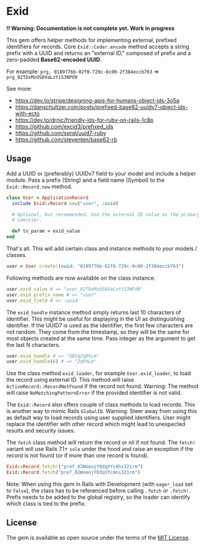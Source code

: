 # Exid

**!! Warning: Documentation is not complete yet. Work in progress**

This gem offers helper methods for implementing external, prefixed identifiers for records. Core `Exid::Coder.encode` method accepts a string prefix with a UUID and 
returns an "external ID," composed of prefix and a zero-padded **Base62-encoded UUID**.

For example: `prg, 018977bb-02f0-729c-8c00-2f384eccb763` => `prg_02TOxMzOS0VaLzYiS3NPd9`

See more:
  - https://dev.to/stripe/designing-apis-for-humans-object-ids-3o5a
  - https://danschultzer.com/posts/prefixed-base62-uuidv7-object-ids-with-ecto
  - https://dev.to/drnic/friendly-ids-for-ruby-on-rails-1c8p
  - https://github.com/excid3/prefixed_ids
  - https://github.com/sprql/uuid7-ruby
  - https://github.com/steventen/base62-rb

## Usage

Add a UUID or (preferably) UUIDv7 field to your model and include a helper module. Pass a
prefix (String) and a field name (Symbol) to the `Exid::Record.new` method.

```ruby
class User < ApplicationRecord
  include Exid::Record.new("user", :uuid)

  # Optional, but recommended. Use the external ID value as the primary object
  # identier.

  def to_param = exid_value
end
```
That's all. This will add certain class and instance methods to your models / classes.

```ruby
user = User.create!(uuid: "018977bb-02f0-729c-8c00-2f384eccb763")
```
Following methods are now available on the class instance.

```ruby
user.exid_value # => "user_02TOxMzOS0VaLzYiS3NPd9"
user.exid_prefix_name # => "user"
user.exid_field # => :uuid
```

The `exid_handle` instance method simply returns last 10 characters of
identifier. This might be useful for displaying in the UI as distinguishing
identifier.  If the UUID7 is used as the identifier, the first few characters
are not random. They come from the timestamp, so they will be the same for most
objects created at the same time. Pass integer as the argument to get the last
N characters.

```ruby
user.exid_handle # => "OBtqZqRhLm"
user.exid_handle(6) # => "ZqRhLm"
```

Use the class method `exid_loader`, for example `User.exid_loader`, to load the record
using external ID. This method will raise `ActiveRecord::RecordNotFound` if the record
not found. Warning: The method will raise `NoMatchingPatternError` if the provided
identifier is not valid.

The `Exid::Record` also offers couple of class methods to load
records. This is another way to mimic Rails `GlobalID`. Warning: Steer
away from using this as default way to load records using user supplied
identifiers. User might replace the identifier with other record which might
lead to unexpected results and security issues.

The `fetch` class method will return the record or nil if not found. The
`fetch!` variant will use Rails 7.1+ `sole` under the hood and raise an
exception if the record is not found (or if more than one record is found).

```ruby
Exid::Record.fetch!("pref_02WoeojY8dqVYcAhs321rm")
Exid::Record.fetch("pref_02WoeojY8dqVYcAhs321rm")
```

Note: When using this gem in Rails with Development (with `eager_load` set to `false`), the
class has to be referenced before calling `.fetch` or `.fetch!`. Prefix needs to be
added to the global registry, so the loader can identify which class is tied to
the prefix.

## License

The gem is available as open source under the terms of the [MIT License](https://opensource.org/licenses/MIT).
